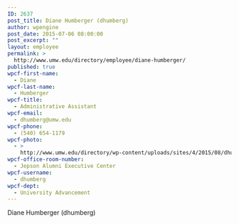 ```yaml
---
ID: 2637
post_title: Diane Humberger (dhumberg)
author: wpengine
post_date: 2015-07-06 08:00:00
post_excerpt: ""
layout: employee
permalink: >
  http://www.umw.edu/directory/employee/diane-humberger/
published: true
wpcf-first-name:
  - Diane
wpcf-last-name:
  - Humberger
wpcf-title:
  - Administrative Assistant
wpcf-email:
  - dhumberg@umw.edu
wpcf-phone:
  - (540) 654-1179
wpcf-photo:
  - >
    http://www.umw.edu/directory/wp-content/uploads/sites/4/2015/08/dhumberger.gif
wpcf-office-room-number:
  - Jepson Alumni Executive Center
wpcf-username:
  - dhumberg
wpcf-dept:
  - University Advancement
---
```

Diane Humberger (dhumberg)